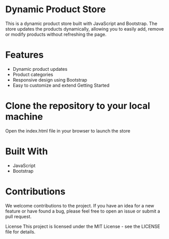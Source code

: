 # Dynamic Product Store
This is a dynamic product store built with JavaScript and Bootstrap. The store updates the products dynamically, allowing you to easily add, remove or modify products without refreshing the page.

# Features
 - Dynamic product updates
 - Product categories
 - Responsive design using Bootstrap
 - Easy to customize and extend
Getting Started

# Clone the repository to your local machine
Open the index.html file in your browser to launch the store

# Built With
- JavaScript
- Bootstrap

# Contributions
We welcome contributions to the project. If you have an idea for a new feature or have found a bug, please feel free to open an issue or submit a pull request.

License
This project is licensed under the MIT License - see the LICENSE file for details.
